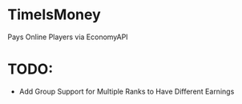 # TimeIsMoney
Pays Online Players via EconomyAPI

# TODO:
- Add Group Support for Multiple Ranks to Have Different Earnings
